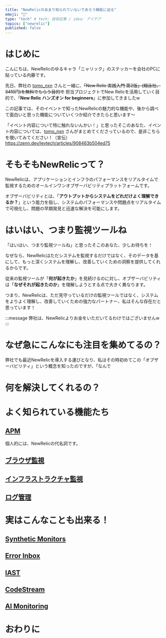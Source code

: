 ```yaml
---
title: "NewRelicのあまり知られていないであろう機能に迫る"
emoji: "🔭"
type: "tech" # tech: 技術記事 / idea: アイデア
topics: ["newrelic"]
published: false
---
```


# はじめに
こんにちは、NewRelicのゆるキャラ「ニャリック」のステッカーを会社のPCに貼っている内藤です。

先日、弊社の [tomo_nxn](https://zenn.dev/tomo_nxn) さんと一緒に、~~「New Relic 実践入門 第2版」(翔泳社、3410円)を無料でもらう目的で~~ 担当プロジェクトでNew Relicを活用していく目的で、「**New Relic ハンズオン for beginners**」に参加してきましたw

この記事では、そのイベントで知ったNewRelicの魅力的な機能や、後から調べて面白いと思った機能についていくつか紹介できたらと思います〜

「イベント内容について特に触れないんかい！」と思ったそこのあなた、イベント内容については、[tomo_nxn](https://zenn.dev/tomo_nxn) さんがまとめてくださっているので、是非こちらを覗いてみてください！（宣伝）
https://zenn.dev/levtech/articles/908463b504ed75

# そもそもNewRelicって？
NewRelicは、アプリケーションとインフラのパフォーマンスをリアルタイムで監視するためのオールインワンオブザーバビリティプラットフォームです。

オブザーバビリティとは、「**アウトプットからシステムをどれだけよく理解できるか？**」という能力を指し、システムのパフォーマンスや問題点をリアルタイムで可視化し、問題の早期発見と迅速な解決を可能にします。

# はいはい、つまり監視ツールね
「はいはい、つまり監視ツールね」と思ったそこのあなた、少しお待ちを！

なぜなら、NewRelicはただシステムを監視するだけではなく、そのデータを基にして、もっと深くシステムを理解し、改善していくための洞察を提供してくれるからです。

従来の監視ツールが「**何が起きたか**」を見続けるのに対し、オブザーバビリティは「**なぜそれが起きたのか**」を理解しようとする点で大きく異なります。

つまり、NewRelicは、ただ見守っているだけの監視ツールではなく、システムをよりよく理解し、改善していくための強力なパートナー、私はそんな存在だと思っています！

:::message
弊社は、NewRelicよりお金をいただいてるわけではございませんw
:::

# なぜ急にこんなにも注目を集めてるの？
弊社でも最近NewRelicを導入する運びとなり、私はその時初めてこの「オブザーバビリティ」という概念を知ったのですが、「なんで


# 何を解決してくれるの？

# よく知られている機能たち
## [APM](https://docs.newrelic.com/docs/apm/new-relic-apm/getting-started/introduction-apm/)
個人的には、NewRelicの代名詞です。

## [ブラウザ監視](https://docs.newrelic.com/docs/browser/browser-monitoring/getting-started/introduction-browser-monitoring/)

## [インフラストラクチャ監視](https://docs.newrelic.com/docs/infrastructure/infrastructure-monitoring/get-started/get-started-infrastructure-monitoring/0)

## [ログ管理](https://docs.newrelic.com/docs/logs/get-started/get-started-log-management/)

# 実はこんなことも出来る！
## [Synthetic Monitors](https://docs.newrelic.com/docs/synthetics/synthetic-monitoring/using-monitors/intro-synthetic-monitoring/)

## [Error Inbox](https://docs.newrelic.com/docs/apm/errors-inbox/errors-inbox-ui/)

## [IAST](https://docs.newrelic.com/docs/iast/introduction/)

## [CodeStream](https://docs.newrelic.com/docs/codestream/start-here/what-is-codestream/)

## [AI Monitoring](https://docs.newrelic.com/docs/ai-monitoring/intro-to-ai-monitoring/)

# おわりに
